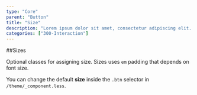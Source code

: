 ```yaml
---
type: "Core"
parent: "Button"
title: "Size"
description: "Lorem ipsum dolor sit amet, consectetur adipiscing elit. Nunc tempus laoreet leo sit amet iaculis."
categories: ["300-Interaction"]
---
```


##Sizes

Optional classes for assigning size. Sizes uses `em` padding that depends on font size.

You can change the default **size** inside the `.btn` selector in `/theme/_component.less`.

<demo>
  <demovanilla src="demos/inline/demos/button/size">
  </demovanilla>
</demo>

